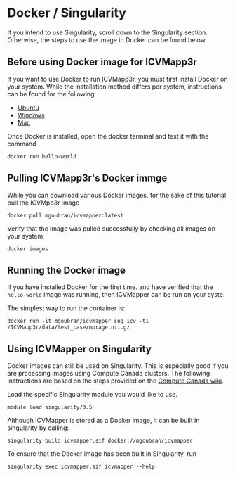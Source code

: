 # Docker / Singularity

If you intend to use Singularity, scroll down to the Singularity section. Otherwise, the steps to use the image in Docker can be found below.

## Before using Docker image for ICVMapp3r

If you want to use Docker to run ICVMapp3r, you must first install Docker on your system. While the installation method differs per system, instructions can be found for the following:

- [Ubuntu](https://docs.docker.com/install/linux/docker-ce/ubuntu/)
- [Windows](https://docs.docker.com/docker-for-windows/install/)
- [Mac](https://docs.docker.com/docker-for-mac/)

Once Docker is installed, open the docker terminal and test it with the command

    docker run hello-world


## Pulling ICVMapp3r's Docker immge

While you can download various Docker images, for the sake of this tutorial pull the ICVMpp3r image

    docker pull mgoubran/icvmapper:latest

Verify that the image was pulled successfully by checking all images on your system

    docker images


## Running the Docker image

If you have installed Docker for the first time. and have verified that the `hello-world` image was running, then ICVMapper can be run on your syste.

The simplest way to run the container is:

    docker run -it mgoubran/icvmapper seg_icv -t1 /ICVMapp3r/data/test_case/mprage.nii.gz


## Using ICVMapper on Singularity

Docker images can still be used on Singularity. This is especially good if you are processing images using Compute Canada clusters. The following instructions are based on the steps provided on the [Compute Canada wiki](https://docs.computecanada.ca/wiki/Singularity).

Load the specific Singularity module you would like to use.

    module load singularity/3.5

Although ICVMapper is stored as a Docker image, it can be built in singularity by calling:

    singularity build icvmapper.sif docker://mgoubran/icvmapper

To ensure that the Docker image has been built in Singularity, run

    singularity exec icvmapper.sif icvmapper --help


